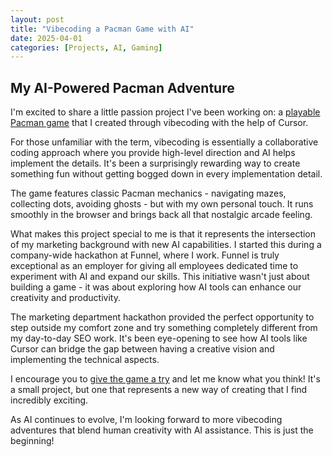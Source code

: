 ```yaml
---
layout: post
title: "Vibecoding a Pacman Game with AI"
date: 2025-04-01
categories: [Projects, AI, Gaming]
---
```


## My AI-Powered Pacman Adventure

I'm excited to share a little passion project I've been working on: a [playable Pacman game](https://thomasfrenkiel.com/pacman/) that I created through vibecoding with the help of Cursor.

For those unfamiliar with the term, vibecoding is essentially a collaborative coding approach where you provide high-level direction and AI helps implement the details. It's been a surprisingly rewarding way to create something fun without getting bogged down in every implementation detail.

The game features classic Pacman mechanics - navigating mazes, collecting dots, avoiding ghosts - but with my own personal touch. It runs smoothly in the browser and brings back all that nostalgic arcade feeling.

What makes this project special to me is that it represents the intersection of my marketing background with new AI capabilities. I started this during a company-wide hackathon at Funnel, where I work. Funnel is truly exceptional as an employer for giving all employees dedicated time to experiment with AI and expand our skills. This initiative wasn't just about building a game - it was about exploring how AI tools can enhance our creativity and productivity.

The marketing department hackathon provided the perfect opportunity to step outside my comfort zone and try something completely different from my day-to-day SEO work. It's been eye-opening to see how AI tools like Cursor can bridge the gap between having a creative vision and implementing the technical aspects.

I encourage you to [give the game a try](https://thomasfrenkiel.com/pacman/) and let me know what you think! It's a small project, but one that represents a new way of creating that I find incredibly exciting.

As AI continues to evolve, I'm looking forward to more vibecoding adventures that blend human creativity with AI assistance. This is just the beginning! 
